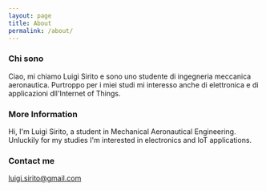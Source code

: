 ```yaml
---
layout: page
title: About
permalink: /about/
---
```

### Chi sono
Ciao, mi chiamo Luigi Sirito e sono uno studente di ingegneria meccanica aeronautica. 
Purtroppo per i miei studi mi interesso anche di elettronica e di applicazioni dll'Internet of Things.

### More Information

Hi, I'm Luigi Sirito, a student in Mechanical Aeronautical Engineering. Unluckily for my studies I'm interested in electronics and IoT applications. 

### Contact me

[luigi.sirito@gmail.com](mailto:luigi.sirito@gmail.com)